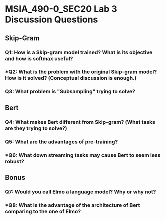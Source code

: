 # MSIA_490-0_SEC20 Lab 3 Discussion Questions

## Skip-Gram

### Q1: How is a Skip-gram model trained? What is its objective and how is softmax useful?



### *Q2: What is the problem with the original Skip-gram model?  How is it solved?  (Conceptual discussion is enough.)



### Q3: What problem is "Subsampling" trying to solve? 



## Bert

### Q4: What makes Bert different from Skip-gram? (What tasks are they trying to solve?)



### Q5: What are the advantages of pre-training? 



### *Q6: What down streaming tasks may cause Bert to seem less robust? 



## Bonus

### Q7: Would you call Elmo a language model? Why or why not?



### *Q8: What is the advantage of the architecture of Bert comparing to the one of Elmo? 

